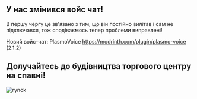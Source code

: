 ## У нас змінився войс чат! 

В першу чергу це зв'язано з тим, що він постійно вилітав і сам не підключався, тож сподіваємось тепер проблеми виправлені!

Новий войс-чат: PlasmoVoice [<u>https://modrinth.com/plugin/plasmo-voice</u>](https://modrinth.com/plugin/plasmo-voice) (2.1.2)


## Долучайтесь до будівництва торгового центру на спавні!

![rynok](https://ift.tt/sWU1HPl)